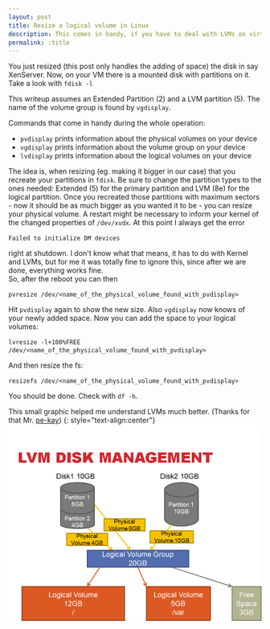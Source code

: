 ```yaml
---
layout: post
title: Resize a logical volume in Linux
description: This comes in handy, if you have to deal with LVMs on virtual machines.
permalink: :title
---
```


You just resized (this post only handles the adding of space) the disk in say XenServer. Now, on your VM there is a mounted disk with partitions on it.
Take a look with `fdisk -l`

This writeup assumes an Extended Partition (2) and a LVM partition (5). The name of the volume group is found by `vgdisplay`.

Commands that come in handy during the whole operation:
  * `pvdisplay` prints information about the physical volumes on your device
  * `vgdisplay` prints information about the volume group on your device
  * `lvdisplay` prints information about the logical volumes on your device

The idea is, when resizing (eg. making it bigger in our case) that you recreate your partitions in `fdisk`. Be sure to change the partition types to the ones needed: Extended (5) for the primary partition and LVM (8e) for the logical partition. Once you recreated those partitions with maximum sectors - now it should be as much bigger as you wanted it to be - you can resize your physical volume. A restart might be necessary to inform your kernel of the changed properties of `/dev/xvdx`. At this point I always get the error 
```
Failed to initialize DM devices
```
 right at shutdown. I don't know what that means, it has to do with Kernel and LVMs, but for me it was totally fine to ignore this, since after we are done, everything works fine.  
So, after the reboot you can then  
```
pvresize /dev/<name_of_the_physical_volume_found_with_pvdisplay>
```
Hit `pvdisplay` again to show the new size. Also `vgdisplay` now knows of your newly added space.
Now you can add the space to your logical volumes:  
```
lvresize -l+100%FREE /dev/<name_of_the_physical_volume_found_with_pvdisplay>
```
And then resize the fs:   
```
resizefs /dev/<name_of_the_physical_volume_found_with_pvdisplay>
```

You should be done. Check with `df -h`.

This small graphic helped me understand LVMs much better.
(Thanks for that Mr. [pe-kay](https://pe-kay.blogspot.com/2013/04/linux-lvm-explained.html))
{: style="text-align:center"}
![Sensei](/assets/images/lvm_explained.png)
